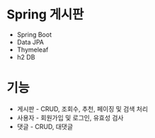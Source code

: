# Spring 게시판
- Spring Boot
- Data JPA
- Thymeleaf
- h2 DB

# 기능
 - 게시판 - CRUD, 조회수, 추천, 페이징 및 검색 처리
 - 사용자 - 회원가입 및 로그인, 유효성 검사
 - 댓글 - CRUD, 대댓글

